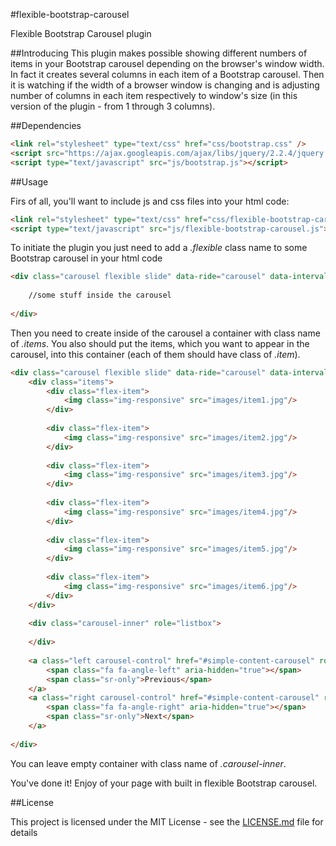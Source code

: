 #flexible-bootstrap-carousel

Flexible Bootstrap Carousel plugin

##Introducing
This plugin makes possible showing different numbers of items in your Bootstrap carousel depending on the browser's window width. In fact it creates several columns in each item of a Bootstrap carousel. Then it is watching if the width of a browser window is changing and is adjusting number of columns in each item respectively to window's size (in this version of the plugin - from 1 through 3 columns).

##Dependencies

```html
<link rel="stylesheet" type="text/css" href="css/bootstrap.css" />
<script src="https://ajax.googleapis.com/ajax/libs/jquery/2.2.4/jquery.min.js"></script>
<script type="text/javascript" src="js/bootstrap.js"></script>
```

##Usage

Firs of all, you'll want to include js and css files into your html code:

```html
<link rel="stylesheet" type="text/css" href="css/flexible-bootstrap-carousel.css" />
<script type="text/javascript" src="js/flexible-bootstrap-carousel.js"></script>
```

To initiate the plugin you just need to add a *.flexible* class name to some Bootstrap carousel in your html code 

```html
<div class="carousel flexible slide" data-ride="carousel" data-interval="5000" data-wrap="true">
	
	//some stuff inside the carousel
	
</div>
```

Then you need to create inside of the carousel a container with class name of *.items*. You also should put the items, which you want to appear in the carousel, into this container (each of them should have class of *.item*).

```html
<div class="carousel flexible slide" data-ride="carousel" data-interval="5000" data-wrap="true">
	<div class="items">
		<div class="flex-item">
			<img class="img-responsive" src="images/item1.jpg"/>
		</div>
	
		<div class="flex-item">
			<img class="img-responsive" src="images/item2.jpg"/>
		</div>
		
		<div class="flex-item">
			<img class="img-responsive" src="images/item3.jpg"/>
		</div>
		
		<div class="flex-item">
			<img class="img-responsive" src="images/item4.jpg"/>
		</div>
		
		<div class="flex-item">
			<img class="img-responsive" src="images/item5.jpg"/>
		</div>
		
		<div class="flex-item">
			<img class="img-responsive" src="images/item6.jpg"/>
		</div>
	</div>
	
	<div class="carousel-inner" role="listbox">
		
	</div>
	
	<a class="left carousel-control" href="#simple-content-carousel" role="button" data-slide="prev">
		<span class="fa fa-angle-left" aria-hidden="true"></span>
		<span class="sr-only">Previous</span>
	</a>
	<a class="right carousel-control" href="#simple-content-carousel" role="button" data-slide="next">
		<span class="fa fa-angle-right" aria-hidden="true"></span>
		<span class="sr-only">Next</span>
	</a>
	
</div>
```

You can leave empty container with class name of *.carousel-inner*.

You've done it! Enjoy of your page with built in flexible Bootstrap carousel.

##License

This project is licensed under the MIT License - see the [LICENSE.md](https://github.com/DanDevG/flexible-bootstrap-carousel/blob/master/LICENSE.md) file for details
